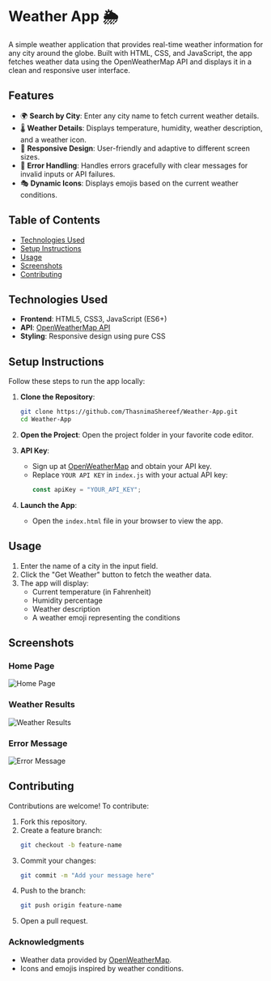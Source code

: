 # Weather App 🌦️

A simple weather application that provides real-time weather information for any city around the globe. Built with HTML, CSS, and JavaScript, the app fetches weather data using the OpenWeatherMap API and displays it in a clean and responsive user interface.

## Features

- 🌍 **Search by City**: Enter any city name to fetch current weather details.
- 🌡️ **Weather Details**: Displays temperature, humidity, weather description, and a weather icon.
- 🎨 **Responsive Design**: User-friendly and adaptive to different screen sizes.
- 🔄 **Error Handling**: Handles errors gracefully with clear messages for invalid inputs or API failures.
- 🎭 **Dynamic Icons**: Displays emojis based on the current weather conditions.

## Table of Contents

- [Technologies Used](#technologies-used)
- [Setup Instructions](#setup-instructions)
- [Usage](#usage)
- [Screenshots](#screenshots)
- [Contributing](#contributing)

## Technologies Used

- **Frontend**: HTML5, CSS3, JavaScript (ES6+)
- **API**: [OpenWeatherMap API](https://openweathermap.org/api)
- **Styling**: Responsive design using pure CSS

## Setup Instructions

Follow these steps to run the app locally:

1. **Clone the Repository**:
   ```bash
   git clone https://github.com/ThasnimaShereef/Weather-App.git
   cd Weather-App

2. **Open the Project**:
   Open the project folder in your favorite code editor.

3. **API Key**:
   - Sign up at [OpenWeatherMap](https://openweathermap.org/) and obtain your API key.
   - Replace `YOUR API KEY` in `index.js` with your actual API key:
     ```javascript
     const apiKey = "YOUR_API_KEY";
     ```

4. **Launch the App**:
   - Open the `index.html` file in your browser to view the app.

## Usage

1. Enter the name of a city in the input field.
2. Click the "Get Weather" button to fetch the weather data.
3. The app will display:
   - Current temperature (in Fahrenheit)
   - Humidity percentage
   - Weather description
   - A weather emoji representing the conditions

## Screenshots

### Home Page
![Home Page](homepage.PNG)

### Weather Results
![Weather Results](weather.PNG)

### Error Message
![Error Message](error.PNG)

## Contributing

Contributions are welcome! To contribute:

1. Fork this repository.
2. Create a feature branch:
   ```bash
   git checkout -b feature-name
   ```
3. Commit your changes:
   ```bash
   git commit -m "Add your message here"
   ```
4. Push to the branch:
   ```bash
   git push origin feature-name
   ```
5. Open a pull request.

### Acknowledgments

- Weather data provided by [OpenWeatherMap](https://openweathermap.org/).
- Icons and emojis inspired by weather conditions.
